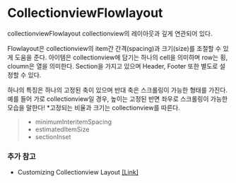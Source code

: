 # CollectionviewFlowlayout
collectionviewFlowlayout collectionview의 레이아웃과 깊게 연관되어 있다.

Flowlayout은 collectionview의 item간 간격(spacing)과 크기(size)를 조절할 수 있게 도움을 준다.
아이템은 collectionview에 담기는 하나의 cell을 의미하며 row는 횡, cloumn은 열을 의미한다.
Section을 가지고 있으며 Header, Footer 또한 별도로 설정할 수 있다.

하나의 특징은 하나의 고정된 축이 있으며 반대 축은 스크롤링이 가능한 형태를 가진다.
예를 들어 가로 collectionview일 경우, 높이는 고정된 반면 좌우로 스크롤링이 가능한 모습을 말한다!
*고정되는 비율과 크기는 collectionview를 따른다.

> - minimumInteritemSpacing<br/>
> - estimatedItemSize
> - sectionInset


### 추가 참고
- Customizing Collectionview Layout [[Link]](https://developer.apple.com/documentation/uikit/views_and_controls/collection_views/layouts/customizing_collection_view_layouts)